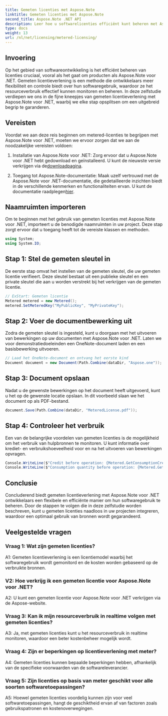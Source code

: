 ```yaml
---
title: Gemeten licenties met Aspose.Note
linktitle: Gemeten licenties met Aspose.Note
second_title: Aspose.Note .NET API
description: Leer hoe u softwarelicenties efficiënt kunt beheren met Aspose.Note voor .NET via gemeten licenties. Optimaliseer het gebruik van hulpbronnen en beheer de kosten effectief.
type: docs
weight: 13
url: /nl/net/licensing/metered-licensing/
---
```

## Invoering

Op het gebied van softwareontwikkeling is het efficiënt beheren van licenties cruciaal, vooral als het gaat om producten als Aspose.Note voor .NET. Gemeten licentieverlening is een methode die ontwikkelaars meer flexibiliteit en controle biedt over hun softwaregebruik, waardoor ze het resourceverbruik effectief kunnen monitoren en beheren. In deze zelfstudie verdiepen we ons in de fijne kneepjes van gemeten licentieverlening met Aspose.Note voor .NET, waarbij we elke stap opsplitsen om een uitgebreid begrip te garanderen.

## Vereisten

Voordat we aan deze reis beginnen om metered-licenties te begrijpen met Aspose.Note voor .NET, moeten we ervoor zorgen dat we aan de noodzakelijke vereisten voldoen:

1.  Installatie van Aspose.Note voor .NET: Zorg ervoor dat u Aspose.Note voor .NET hebt gedownload en geïnstalleerd. U kunt de nieuwste versie verkrijgen via de[downloadpagina](https://releases.aspose.com/note/net/).

2.  Toegang tot Aspose.Note-documentatie: Maak uzelf vertrouwd met de Aspose.Note voor .NET-documentatie, die gedetailleerde inzichten biedt in de verschillende kenmerken en functionaliteiten ervan. U kunt de documentatie raadplegen[hier](https://reference.aspose.com/note/net/).

## Naamruimten importeren

Om te beginnen met het gebruik van gemeten licenties met Aspose.Note voor .NET, importeert u de benodigde naamruimten in uw project. Deze stap zorgt ervoor dat u toegang heeft tot de vereiste klassen en methoden.

```csharp
using System;
using System.IO;
```

## Stap 1: Stel de gemeten sleutel in

De eerste stap omvat het instellen van de gemeten sleutel, die uw gemeten licentie verifieert. Deze sleutel bestaat uit een publieke sleutel en een private sleutel die aan u worden verstrekt bij het verkrijgen van de gemeten licentie.

```csharp
// ExStart: Gemeten licentie
Metered metered = new Metered();
metered.SetMeteredKey("MyPublicKey", "MyPrivateKey");
```

## Stap 2: Voer de documentbewerking uit

Zodra de gemeten sleutel is ingesteld, kunt u doorgaan met het uitvoeren van bewerkingen op uw documenten met Aspose.Note voor .NET. Laten we voor demonstratiedoeleinden een OneNote-document laden en een basisbewerking uitvoeren.

```csharp
// Laad het OneNote-document en ontvang het eerste kind
Document document = new Document(Path.Combine(dataDir, "Aspose.one"));
```

## Stap 3: Document opslaan

Nadat u de gewenste bewerkingen op het document heeft uitgevoerd, kunt u het op de gewenste locatie opslaan. In dit voorbeeld slaan we het document op als PDF-bestand.

```csharp
document.Save(Path.Combine(dataDir, "MeteredLicense.pdf"));
```

## Stap 4: Controleer het verbruik

Een van de belangrijke voordelen van gemeten licenties is de mogelijkheid om het verbruik van hulpbronnen te monitoren. U kunt informatie over krediet- en verbruikshoeveelheid voor en na het uitvoeren van bewerkingen opvragen.

```csharp
Console.WriteLine($"Credit before operation: {Metered.GetConsumptionCredit():F2}");
Console.WriteLine($"Consumption quantity before operation: {Metered.GetConsumptionQuantity():F2}");
```

## Conclusie

Concluderend biedt gemeten licentieverlening met Aspose.Note voor .NET ontwikkelaars een flexibele en efficiënte manier om hun softwaregebruik te beheren. Door de stappen te volgen die in deze zelfstudie worden beschreven, kunt u gemeten licenties naadloos in uw projecten integreren, waardoor een optimaal gebruik van bronnen wordt gegarandeerd.

## Veelgestelde vragen

### Vraag 1: Wat zijn gemeten licenties?

A1: Gemeten licentieverlening is een licentiemodel waarbij het softwaregebruik wordt gemonitord en de kosten worden gebaseerd op de verbruikte bronnen.

### V2: Hoe verkrijg ik een gemeten licentie voor Aspose.Note voor .NET?

A2: U kunt een gemeten licentie voor Aspose.Note voor .NET verkrijgen via de Aspose-website.

### Vraag 3: Kan ik mijn resourceverbruik in realtime volgen met gemeten licenties?

A3: Ja, met gemeten licenties kunt u het resourceverbruik in realtime monitoren, waardoor een beter kostenbeheer mogelijk wordt.

### Vraag 4: Zijn er beperkingen op licentieverlening met meter?

A4: Gemeten licenties kunnen bepaalde beperkingen hebben, afhankelijk van de specifieke voorwaarden van de softwareleverancier.

### Vraag 5: Zijn licenties op basis van meter geschikt voor alle soorten softwaretoepassingen?

A5: Hoewel gemeten licenties voordelig kunnen zijn voor veel softwaretoepassingen, hangt de geschiktheid ervan af van factoren zoals gebruikspatronen en kostenoverwegingen.